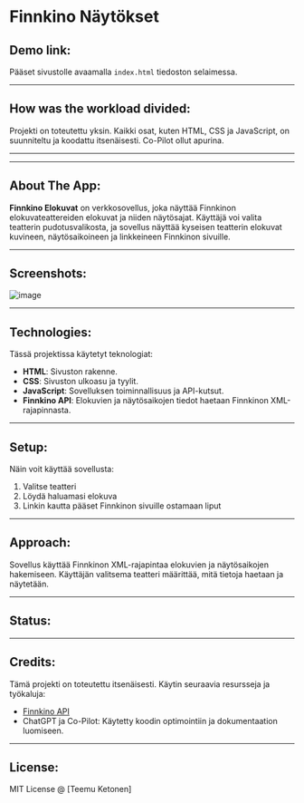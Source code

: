# Finnkino Näytökset

## Demo link:
Pääset sivustolle avaamalla `index.html` tiedoston selaimessa.

---

## How was the workload divided:
Projekti on toteutettu yksin. Kaikki osat, kuten HTML, CSS ja JavaScript, on suunniteltu ja koodattu itsenäisesti. Co-Pilot ollut apurina.

---


---

## About The App:
**Finnkino Elokuvat** on verkkosovellus, joka näyttää Finnkinon elokuvateattereiden elokuvat ja niiden näytösajat. Käyttäjä voi valita teatterin pudotusvalikosta, ja sovellus näyttää kyseisen teatterin elokuvat kuvineen, näytösaikoineen ja linkkeineen Finnkinon sivuille.

---

## Screenshots:
![image](https://github.com/user-attachments/assets/5f6f15be-04c5-42e2-950b-cb895e90b824)


---

## Technologies:
Tässä projektissa käytetyt teknologiat:
- **HTML**: Sivuston rakenne.
- **CSS**: Sivuston ulkoasu ja tyylit.
- **JavaScript**: Sovelluksen toiminnallisuus ja API-kutsut.
- **Finnkino API**: Elokuvien ja näytösaikojen tiedot haetaan Finnkinon XML-rajapinnasta.

---

## Setup:
Näin voit käyttää sovellusta:
1. Valitse teatteri
2. Löydä haluamasi elokuva
3. Linkin kautta pääset Finnkinon sivuille ostamaan liput

---

## Approach:
Sovellus käyttää Finnkinon XML-rajapintaa elokuvien ja näytösaikojen hakemiseen. Käyttäjän valitsema teatteri määrittää, mitä tietoja haetaan ja näytetään.

---

## Status:


---

## Credits:
Tämä projekti on toteutettu itsenäisesti. Käytin seuraavia resursseja ja työkaluja:
- [Finnkino API](http://www.finnkino.fi/xml)
- ChatGPT ja Co-Pilot: Käytetty koodin optimointiin ja dokumentaation luomiseen.

---

## License:
MIT License @ [Teemu Ketonen]
